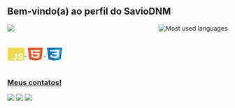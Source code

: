 ## Bem-vindo(a) ao perfil do SavioDNM 

 <div>
   <a href="https://github.com/SavioDNM">
   <img height="180em" src="https://github-readme-stats-sigma-five.vercel.app/api?username=SavioDNM&show_icons=true&theme=tokyonight&include_all_commits=true&count_private=true"/>
   <img src="https://github-readme-stats-kk.vercel.app/api/top-langs/?username=SavioDNM&langs_count=3&theme=tokyonight&layout=compact&border_color=000000" alt="Most used languages" align="right" height="140px"/>
</div>

<br>

<div style="display: inline_block"><br>
  <img align="center" alt="Js" height="30" width="40" src="https://raw.githubusercontent.com/devicons/devicon/master/icons/javascript/javascript-plain.svg">
  <img align="center" alt="HTML" height="30" width="40" src="https://raw.githubusercontent.com/devicons/devicon/master/icons/html5/html5-original.svg">
  <img align="center" alt="CSS" height="30" width="40" src="https://raw.githubusercontent.com/devicons/devicon/master/icons/css3/css3-original.svg">
</div>
 
 <br>
 
  ### Meus contatos!
 
<div> 
  <a href="https://instagram.com/saviodnm" target="_blank"><img src="https://img.shields.io/badge/-Instagram-%23E4405F?style=for-the-badge&logo=instagram&logoColor=white" target="_blank"></a>
  <a href = "mailto:saviocorp@gmail.com"><img src="https://img.shields.io/badge/-Gmail-%23333?style=for-the-badge&logo=gmail&logoColor=white" target="_blank"></a>
  <a href="https://www.linkedin.com/in/saviodomingos/" target="_blank"><img src="https://img.shields.io/badge/-LinkedIn-%230077B5?style=for-the-badge&logo=linkedin&logoColor=white" target="_blank"></a> 
 
</div>

